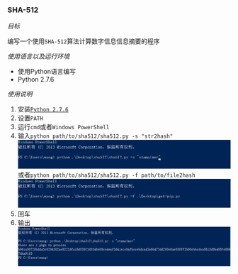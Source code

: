 ### SHA-512

*目标*

编写一个使用`SHA-512`算法计算数字信息信息摘要的程序

*使用语言以及运行环境*

- 使用Python语言编写
- Python 2.7.6

*使用说明*

1. 安装[`Python 2.7.6`](https://www.python.org/download/releases/2.7.6)
2. 设置`PATH`
3. 运行`cmd`或者`Windows PowerShell`
4. 输入`python path/to/sha512/sha512.py -s "str2hash"`  
   ![](str2hash.png)  
   或者`python path/to/sha512/sha512.py -f path/to/file2hash`    
   ![](file2hash.png)    
5. 回车
6. 输出
![](result.png)



